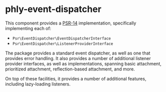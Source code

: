 # phly-event-dispatcher

This component provides a [PSR-14](https://github.com/php-fig/fig-standards/blob/eab4613522cfb585ed7fdc13e501f78220886a02/proposed/event-dispatcher.md)
implementation, specifically implementing each of:

- `Psr\EventDispatcher\EventDispatcherInterface`
- `Psr\EventDispatcher\ListenerProviderInterface`

The package provides a standard event dispatcher, as well as one that provides
error handling. It also provides a number of additional listener provider
interfaces, as well as implementations, spanning basic attachment, prioritized
attachment, reflection-based attachment, and more.

On top of these facilities, it provides a number of additional features,
including lazy-loading listeners.
